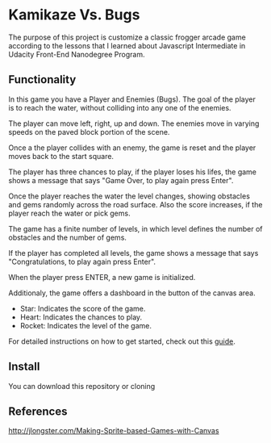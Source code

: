 Kamikaze Vs. Bugs
===============================

The purpose of this project is customize a classic frogger arcade game according to the lessons that I learned about Javascript Intermediate in Udacity Front-End Nanodegree Program.

## Functionality

In this game you have a Player and Enemies (Bugs). The goal of the player is to reach the water, without colliding into any one of the enemies.

The player can move left, right, up and down. The enemies move in varying speeds on the paved block portion of the scene.

Once a the player collides with an enemy, the game is reset and the player moves back to the start square.

The player has three chances to play, if the player loses his lifes, the game shows a message that says "Game Over, to play again press Enter".

Once the player reaches the water the level changes, showing obstacles and gems randomly across the road surface. Also the score increases, if the player reach the water or pick gems.

The game has a finite number of levels, in which level defines the number of obstacles and the number of gems.

If the player has completed all levels, the game shows a message that says "Congratulations, to play again press Enter".

When the player press ENTER, a new game is initialized.

Additionaly, the game offers a dashboard in the button of the canvas area.

 - Star: Indicates the score of the game.
 - Heart: Indicates the chances to play.
 - Rocket: Indicates the level of the game.

For detailed instructions on how to get started, check out this [guide](https://docs.google.com/document/d/1v01aScPjSWCCWQLIpFqvg3-vXLH2e8_SZQKC8jNO0Dc/pub?embedded=true).

## Install

You can download this repository or cloning

## References

http://jlongster.com/Making-Sprite-based-Games-with-Canvas